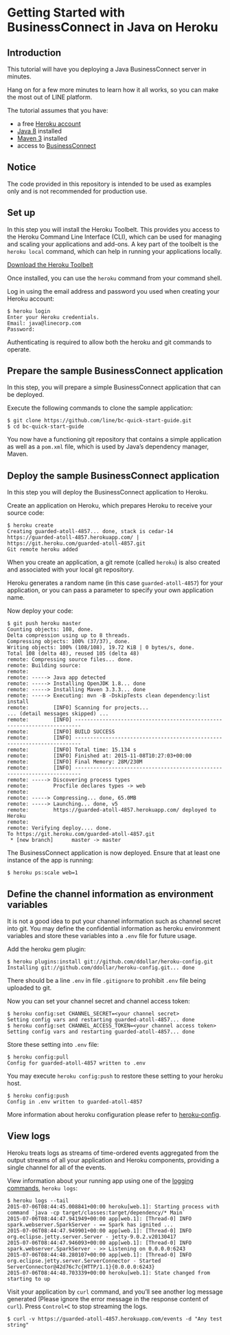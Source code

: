 # Getting Started with BusinessConnect in Java on Heroku

## Introduction

This tutorial will have you deploying a Java BusinessConnect server in minutes.

Hang on for a few more minutes to learn how it all works, so you can make the most out of LINE platform.

The tutorial assumes that you have:

* a free [Heroku account](https://signup.heroku.com/signup/dc)
* [Java 8](http://www.oracle.com/technetwork/java/javase/downloads/) installed
* [Maven 3](http://maven.apache.org/download.html) installed
* access to [BusinessConnect](https://developers.line.me/businessconnect/overview)

## Notice

The code provided in this repository is intended to be used as examples only and is not recommended for production use.

## Set up

In this step you will install the Heroku Toolbelt. This provides you access to the Heroku Command Line Interface (CLI),
which can be used for managing and scaling your applications and add-ons. A key part of the toolbelt is the `heroku
local` command, which can help in running your applications locally.

[Download the Heroku Toolbelt](https://toolbelt.heroku.com)

Once installed, you can use the `heroku` command from your command shell.

Log in using the email address and password you used when creating your Heroku account:

```console
$ heroku login
Enter your Heroku credentials.
Email: java@linecorp.com
Password:
```

Authenticating is required to allow both the heroku and git commands to operate.

## Prepare the sample BusinessConnect application

In this step, you will prepare a simple BusinessConnect application that can be deployed.

Execute the following commands to clone the sample application:

```console
$ git clone https://github.com/line/bc-quick-start-guide.git
$ cd bc-quick-start-guide
```

You now have a functioning git repository that contains a simple application as well as a `pom.xml` file, which is used
by Java’s dependency manager, Maven.

## Deploy the sample BusinessConnect application

In this step you will deploy the BusinessConnect application to Heroku.

Create an application on Heroku, which prepares Heroku to receive your source code:

```console
$ heroku create
Creating guarded-atoll-4857... done, stack is cedar-14
https://guarded-atoll-4857.herokuapp.com/ | https://git.heroku.com/guarded-atoll-4857.git
Git remote heroku added
```

When you create an application, a git remote (called `heroku`) is also created and associated with your local git
repository.

Heroku generates a random name (in this case `guarded-atoll-4857`) for your application, or you can pass a parameter to
specify your own application name.

Now deploy your code:

```console
$ git push heroku master
Counting objects: 108, done.
Delta compression using up to 8 threads.
Compressing objects: 100% (37/37), done.
Writing objects: 100% (108/108), 19.72 KiB | 0 bytes/s, done.
Total 108 (delta 48), reused 105 (delta 48)
remote: Compressing source files... done.
remote: Building source:
remote: 
remote: -----> Java app detected
remote: -----> Installing OpenJDK 1.8... done
remote: -----> Installing Maven 3.3.3... done
remote: -----> Executing: mvn -B -DskipTests clean dependency:list install
remote:        [INFO] Scanning for projects...
... (detail messages skipped) ...
remote:        [INFO] ------------------------------------------------------------------------
remote:        [INFO] BUILD SUCCESS
remote:        [INFO] ------------------------------------------------------------------------
remote:        [INFO] Total time: 15.134 s
remote:        [INFO] Finished at: 2015-11-08T10:27:03+00:00
remote:        [INFO] Final Memory: 28M/230M
remote:        [INFO] ------------------------------------------------------------------------
remote: -----> Discovering process types
remote:        Procfile declares types -> web
remote: 
remote: -----> Compressing... done, 65.0MB
remote: -----> Launching... done, v5
remote:        https://guarded-atoll-4857.herokuapp.com/ deployed to Heroku
remote: 
remote: Verifying deploy.... done.
To https://git.heroku.com/guarded-atoll-4857.git
 * [new branch]      master -> master
```

The BusinessConnect application is now deployed. Ensure that at least one instance of the app is running:

```console
$ heroku ps:scale web=1
```

## Define the channel information as environment variables

It is not a good idea to put your channel information such as channel secret into git. You may define the confidential
information as heroku environment variables and store these variables into a `.env` file for future usage.

Add the heroku gem plugin:

```console
$ heroku plugins:install git://github.com/ddollar/heroku-config.git
Installing git://github.com/ddollar/heroku-config.git... done
```

There should be a line `.env` in file `.gitignore` to prohibit `.env` file being uploaded to git.

Now you can set your channel secret and channel access token:

```console
$ heroku config:set CHANNEL_SECRET=<your channel secret>
Setting config vars and restarting guarded-atoll-4857... done
$ heroku config:set CHANNEL_ACCESS_TOKEN=<your channel access token>
Setting config vars and restarting guarded-atoll-4857... done
```

Store these setting into `.env` file:

```console
$ heroku config:pull
Config for guarded-atoll-4857 written to .env
```

You may execute `heroku config:push` to restore these setting to your heroku host.

```console
$ heroku config:push
Config in .env written to guarded-atoll-4857
```

More information about heroku configuration please refer to [heroku-config](https://github.com/ddollar/heroku-config).

## View logs

Heroku treats logs as streams of time-ordered events aggregated from the output streams of all your application and
Heroku components, providing a single channel for all of the events.

View information about your running app using one of the [logging commands](https://devcenter.heroku.com/articles/logging),
`heroku logs`:

```console
$ heroku logs --tail
2015-07-06T08:44:45.008841+00:00 heroku[web.1]: Starting process with command `java -cp target/classes:target/dependency/* Main`
2015-07-06T08:44:47.941949+00:00 app[web.1]: [Thread-0] INFO spark.webserver.SparkServer - == Spark has ignited ...
2015-07-06T08:44:47.949901+00:00 app[web.1]: [Thread-0] INFO org.eclipse.jetty.server.Server - jetty-9.0.2.v20130417
2015-07-06T08:44:47.946093+00:00 app[web.1]: [Thread-0] INFO spark.webserver.SparkServer - >> Listening on 0.0.0.0:6243
2015-07-06T08:44:48.280107+00:00 app[web.1]: [Thread-0] INFO org.eclipse.jetty.server.ServerConnector - Started ServerConnector@42d76c7c{HTTP/1.1}{0.0.0.0:6243}
2015-07-06T08:44:48.703339+00:00 heroku[web.1]: State changed from starting to up
```

Visit your application by `curl` command, and you’ll see another log message generated (Please ignore the error message
in the response content of `curl`). Press `Control+C` to stop streaming the logs.

```console
$ curl -v https://guarded-atoll-4857.herokuapp.com/events -d "Any test string"
```
